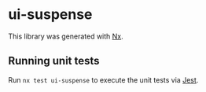 # ui-suspense

This library was generated with [Nx](https://nx.dev).

## Running unit tests

Run `nx test ui-suspense` to execute the unit tests via [Jest](https://jestjs.io).

